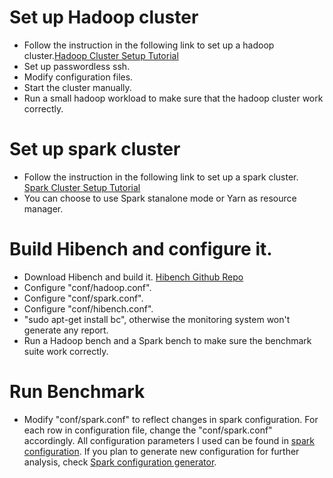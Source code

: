 # Set up Hadoop cluster
- Follow the instruction in the following link to set up a hadoop cluster.[Hadoop Cluster Setup Tutorial](https://www.linode.com/docs/databases/hadoop/how-to-install-and-set-up-hadoop-cluster)
- Set up passwordless ssh.
- Modify configuration files.
- Start the cluster manually.
- Run a small hadoop workload to make sure that the hadoop cluster work correctly.

# Set up spark cluster
- Follow the instruction in the following link to set up a spark cluster. [Spark Cluster Setup Tutorial](https://medium.com/ymedialabs-innovation/apache-spark-on-a-multi-node-cluster-b75967c8cb2b)
- You can choose to use Spark stanalone mode or Yarn as resource manager.

# Build Hibench and configure it.
- Download Hibench and build it. [Hibench Github Repo](https://github.com/Intel-bigdata/HiBench)
- Configure "conf/hadoop.conf".
- Configure "conf/spark.conf".
- Configure "conf/hibench.conf".
- "sudo apt-get install bc", otherwise the monitoring system won't generate any report.
- Run a Hadoop bench and a Spark bench to make sure the benchmark suite work correctly.

# Run Benchmark
- Modify "conf/spark.conf" to reflect changes in spark configuration. For each row in configuration file, change the "conf/spark.conf" accordingly. All configuration parameters I used can be found in [spark configuration](https://github.com/chaoqin-li1123/spark_experiment_chaoqin/blob/master/conf_chaoqin.csv). If you plan to generate new configuration for further analysis, check [Spark configuration generator](https://github.com/chaoqin-li1123/spark_experiment_chaoqin/blob/master/scripts/conf_generator.py).




